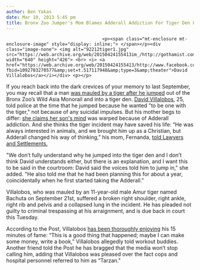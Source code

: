 ```yaml
---
author: Ben Yakas
date: Mar 10, 2013 5:45 pm
title: Bronx Zoo Jumper's Mom Blames Adderall Addiction For Tiger Den Leap
---
```


	
										<p><span class="mt-enclosure mt-enclosure-image" style="display: inline;"> </span></p><div class="image-none"> <img alt="92212tiger1.jpg" src="https://web.archive.org/web/20150424155413im_/http://gothamist.com/attachments/byakas/92212tiger1.jpg" width="640" height="426"> <br> <i> <a href="https://web.archive.org/web/20150424155413/http://www.facebook.com/photo.php?fbid=1092703270577&amp;set=t.517117948&amp;type=3&amp;theater">David Villalobos</a></i></div> <p></p>

<p>If you reach back into the dark crevices of your memory to last September, you may recall that a man <a href="https://web.archive.org/web/20150424155413/http://gothamist.com/2012/09/21/breaking_man_jumped_into_the_tiger.php">was mauled by a tiger after he jumped</a> out of the Bronx Zoo&#x2019;s Wild Asia Monorail and into a tiger den. <a href="https://web.archive.org/web/20150424155413/http://gothamist.com/tags/DavidVillalobos">David Villalobos</a>, 25, told police at the time that he jumped because he wanted &quot;to be one with the tiger,&quot; not because of any suicidal impulses. But his mother begs to differ: <a href="https://web.archive.org/web/20150424155413/http://www.nypost.com/p/news/local/bronx/bronx_zoo_tiger_saved_my_son_life_oooc8bK1afWH3J7YPxvG9H">she claims her son&apos;s mind</a> was warped because of Adderall addiction. And she thinks the tiger incident may have saved his life: &#x201C;He was always interested in animals, and we brought him up as a Christian, but Adderall changed his way of thinking,&#x201D; his mom, Fernanda, <a href="https://web.archive.org/web/20150424155413/http://www.lawyersandsettlements.com/articles/adderall/interview-adderall-lawsuit-heart-attack-7-18267.html?utm_expid=3607522-0&amp;utm_referrer=https%3A%2F%2Fwww.google.com%2F#.UTz3y3zohWk">told Lawyers and Settlements.</a></p>

<p>&quot;We don&#x2019;t fully understand why he jumped into the tiger den and I don&#x2019;t think David understands either, but there is an explanation, and I want this to be said in the courtroom: David said the voices told him to jump in,&quot; she added. &quot;He also told me that he had been planning this for about a year, coincidentally when he first started taking the Adderall.&#x201D;</p>

<p>Villalobos, who was mauled by an 11-year-old male Amur tiger named Bachuta on September 21st, suffered a broken right shoulder, right ankle, right rib and pelvis and a collapsed lung in the incident. He has pleaded not guilty to criminal trespassing at his arraignment, and is due back in court this Tuesday. </p>

<p>According to the Post, Villalobos <a href="https://web.archive.org/web/20150424155413/http://gothamist.com/2013/01/11/bronx_zoo_jumper_hoping_to_make_som.php">has been thoroughly enjoying</a> his 15 minutes of fame: &#x201C;This is a good thing that happened; maybe I can make some money, write a book,&#x201D; Villalobos allegedly told workout buddies. Another friend told the Post he has bragged that the media won&#x2019;t stop calling him, adding that Villalobos was pleased over the fact cops and hospital personnel referred to him as &#x201C;Tarzan.&quot;</p>					
										
									
				